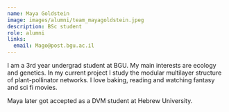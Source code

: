```yaml
---
name: Maya Goldstein
image: images/alumni/team_mayagoldstein.jpeg
description: BSc student
role: alumni
links:
  email: Mago@post.bgu.ac.il 
---
```


I am a 3rd year undergrad student at BGU. My main interests are ecology and genetics. In my current project I study the modular multilayer structure of plant-pollinator networks. I love baking, reading and watching fantasy and sci fi movies.

Maya later got accepted as a DVM student at Hebrew University.
